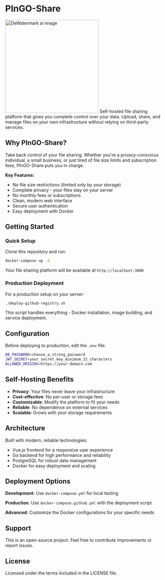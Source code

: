 # PInGO-Share
<img src="https://github.com/user-attachments/assets/c996ea3a-bbb5-4ab9-8f1b-fd7f565fa1f9" alt="DeWatermark ai image" width="300">
Self-hosted file sharing platform that gives you complete control over your data. Upload, share, and manage files on your own infrastructure without relying on third-party services.

## Why PInGO-Share?

Take back control of your file sharing. Whether you're a privacy-conscious individual, a small business, or just tired of file size limits and subscription fees, PInGO-Share puts you in charge.

**Key Features:**
- No file size restrictions (limited only by your storage)
- Complete privacy - your files stay on your server
- No monthly fees or subscriptions
- Clean, modern web interface
- Secure user authentication
- Easy deployment with Docker

## Getting Started

### Quick Setup

Clone this repository and run:

```bash
docker-compose up -d
```

Your file sharing platform will be available at `http://localhost:3000`

### Production Deployment

For a production setup on your server:

```bash
./deploy-github-registry.sh
```

This script handles everything - Docker installation, image building, and service deployment.

## Configuration

Before deploying to production, edit the `.env` file:

```bash
DB_PASSWORD=choose_a_strong_password
JWT_SECRET=your_secret_key_minimum_32_characters
ALLOWED_ORIGINS=https://your-domain.com
```

## Self-Hosting Benefits

- **Privacy**: Your files never leave your infrastructure
- **Cost-effective**: No per-user or storage fees
- **Customizable**: Modify the platform to fit your needs
- **Reliable**: No dependence on external services
- **Scalable**: Grows with your storage requirements

## Architecture

Built with modern, reliable technologies:

- Vue.js frontend for a responsive user experience
- Go backend for high performance and reliability
- PostgreSQL for robust data management
- Docker for easy deployment and scaling

## Deployment Options

**Development**: Use `docker-compose.yml` for local testing

**Production**: Use `docker-compose.github.yml` with the deployment script

**Advanced**: Customize the Docker configurations for your specific needs

## Support

This is an open-source project. Feel free to contribute improvements or report issues.

## License

Licensed under the terms included in the LICENSE file.
